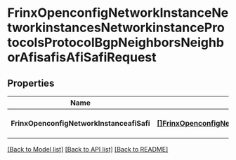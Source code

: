 # FrinxOpenconfigNetworkInstanceNetworkinstancesNetworkinstanceProtocolsProtocolBgpNeighborsNeighborAfisafisAfiSafiRequest

## Properties
Name | Type | Description | Notes
------------ | ------------- | ------------- | -------------
**FrinxOpenconfigNetworkInstanceafiSafi** | [**[]FrinxOpenconfigNetworkInstanceNetworkinstancesNetworkinstanceProtocolsProtocolBgpNeighborsNeighborAfisafisAfiSafi**](frinx.openconfig.network.instance.networkinstances.networkinstance.protocols.protocol.bgp.neighbors.neighbor.afisafis.AfiSafi.md) |  | [optional] [default to null]

[[Back to Model list]](../README.md#documentation-for-models) [[Back to API list]](../README.md#documentation-for-api-endpoints) [[Back to README]](../README.md)


